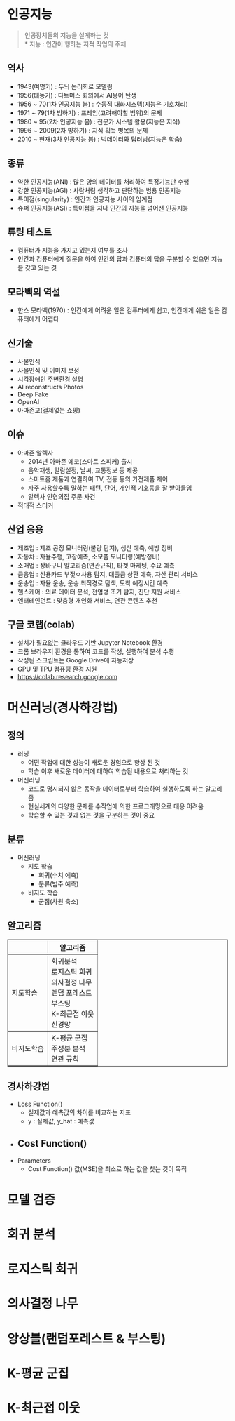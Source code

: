 # 인공지능
> 인공장치들의 지능을 설계하는 것
> <br/>
> \* 지능 : 인간이 행하는 지적 작업의 주체
## 역사
- 1943(여명기) : 두뇌 논리회로 모델링
- 1956(태동기) : 다트머스 회의에서 AI용어 탄생
- 1956 ~ 70(1차 인공지능 붐) : 수동적 대화시스템(지능은 기호처리)
- 1971 ~ 79(1차 빙하기) : 프레임(고려해야할 범위)의 문제
- 1980 ~ 95(2차 인공지능 붐) : 전문가 시스템 활용(지능은 지식)
- 1996 ~ 2009(2차 빙하기) : 지식 획득 병목의 문제
- 2010 ~ 현재(3차 인공지능 붐) : 빅데이터와 딥러닝(지능은 학습)

## 종류
- 약한 인공지능(ANI) : 많은 양의 데이터를 처리하여 특정기능만 수행
- 강한 인공지능(AGI) : 사람처럼 생각하고 판단하는 범용 인공지능
- 특이점(singularity) : 인간과 인공지능 사이의 임계점
- 슈퍼 인공지능(ASI) : 특이점을 지나 인간의 지능을 넘어선 인공지능

## 튜링 테스트
- 컴퓨터가 지능을 가지고 있는지 여부를 조사
- 인간과 컴퓨터에게 질문을 하여 인간의 답과 컴퓨터의 답을 구분할 수 없으면 지능을 갖고 있는 것

## 모라벡의 역설
- 한스 모라벡(1970) : 인간에게 어려운 일은 컴퓨터에게 쉽고, 인간에게 쉬운 일은 컴퓨터에게 어렵다

## 신기술
- 사물인식
- 사물인식 및 이미지 보정
- 시각장애인 주변환경 설명
- AI reconstructs Photos
- Deep Fake
- OpenAI 
- 아마존고(결제없는 쇼핑)
  
## 이슈
- 아마존 알렉사
  - 2014년 아마존 에코(스마트 스피커) 출시
  - 음악재생, 알람설정, 날씨, 교통정보 등 제공
  - 스마트홈 제품과 연결하여 TV, 전등 등의 가전제품 제어
  - 자주 사용할수록 말하는 패턴, 단어, 개인적 기호등을 잘 받아들임
  - 알렉사 인형의집 주문 사건
- 적대적 스티커

## 산업 응용
- 제조업 : 제조 공정 모니터링(불량 탐지), 생산 예측, 예방 정비
- 자동차 : 자율주행, 고장예측, 소모품 모니터링(예방정비)
- 소매업 : 장바구니 알고리즘(연관규칙), 타겟 마케팅, 수요 예측
- 금융업 : 신용카드 부젖ㅇ사용 탐지, 대출금 상환 예측, 자산 관리 서비스
- 운송업 : 자율 운송, 운송 최적경로 탐색, 도착 예정시간 예측
- 헬스케어 : 의료 데이터 분석, 전염병 조기 탐지, 진단 지원 서비스
- 엔터테인먼트 : 맞춤형 개인화 서비스, 연관 콘텐츠 추천

## 구글 코랩(colab)
- 설치가 필요없는 클라우드 기반 Jupyter Notebook 환경
- 크롬 브라우저 환경을 통하여 코드를 작성, 실행하여 분석 수행
- 작성된 스크립트는 Google Drive에 자동저장
- GPU 및 TPU 컴퓨팅 환경 지원
- https://colab.research.google.com
  
# 머신러닝(경사하강법)
## 정의
- 러닝
  - 어떤 작업에 대한 성능이 새로운 경험으로 향상 된 것
  - 학습 이후 새로운 데이터에 대하여 학습된 내용으로 처리하는 것
- 머신러닝
  - 코드로 명시되지 않은 동작을 데이터로부터 학습하여 실행하도록 하는 알고리즘
  - 현실세계의 다양한 문제를 수작업에 의한 프로그래밍으로 대응 어려움
  - 학습할 수 있는 것과 없는 것을 구분하는 것이 중요

## 분류
- 머신러닝
  - 지도 학습
    - 회귀(수치 예측)
    - 분류(범주 예측)
  - 비지도 학습
    - 군집(차원 축소)

## 알고리즘
<table border = "1">
  <tr>
    <th></th>
    <th>알고리즘</th>
  </tr>

  <tr>
    <td>지도학습</td>
        <td>회귀분석
        <br>
        로지스틱 회귀
        <br>
        의사결정 나무
        <br>
        랜덤 포레스트
        <br>
        부스팅
        <br>
        K-최근접 이웃
        <br>
        신경망
        </td>
  </tr>

  <tr>
    <td>비지도학습</td>
          <td>K-평균 군집
          <br>주성분 분석
          <br>연관 규칙
          </td>
  </tr>
</table>

## 경사하강법
- Loss Function()
  - 실제값과 예측값의 차이를 비교하는 지표
  - y : 실제값, y_hat : 예측값
- Cost Function()
  - 
- Parameters
  - Cost Function() 값(MSE)을 최소로 하는 값을 찾는 것이 목적

# 모델 검증
# 회귀 분석
# 로지스틱 회귀
# 의사결정 나무
# 앙상블(랜덤포레스트 & 부스팅)
# K-평균 군집
# K-최근접 이웃